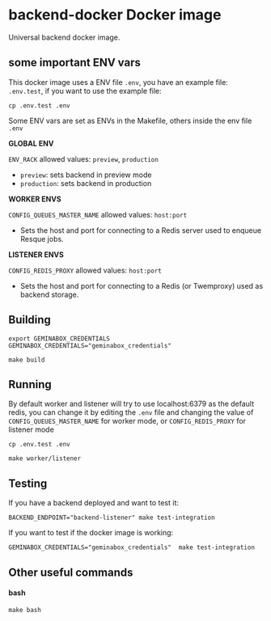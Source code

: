 # backend-docker Docker image

Universal backend docker image.

## some important ENV vars

This docker image uses a ENV file `.env`, you have an example file: `.env.test`, if you want to use the example file:

```
cp .env.test .env
```

Some ENV vars are set as ENVs in the Makefile, others inside the env file `.env`

**GLOBAL ENV**

`ENV_RACK` allowed values: `preview`, `production`
- `preview`: sets backend in preview mode
- `production`: sets backend in production

**WORKER ENVS**

`CONFIG_QUEUES_MASTER_NAME` allowed values: `host:port`
- Sets the host and port for connecting to a Redis server used to enqueue Resque jobs.

**LISTENER ENVS**

`CONFIG_REDIS_PROXY` allowed values: `host:port`
- Sets the host and port for connecting to a Redis (or Twemproxy) used as backend storage.

## Building

```shell
export GEMINABOX_CREDENTIALS
GEMINABOX_CREDENTIALS="geminabox_credentials"

make build
```

## Running

By default worker and listener will try to use localhost:6379 as the default redis, you can change it by editing the `.env` file and changing the value of  `CONFIG_QUEUES_MASTER_NAME` for worker mode, or `CONFIG_REDIS_PROXY` for listener mode

```shell
cp .env.test .env

make worker/listener
```

## Testing

If you have a backend deployed and want to test it:

```shell
BACKEND_ENDPOINT="backend-listener" make test-integration
```


If you want to test if the docker image is working:

```GEMINABOX_CREDENTIALS="geminabox_credentials"  make test-integration```

## Other useful commands

#### bash

```
make bash
```
